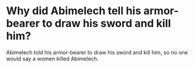 # Why did Abimelech tell his armor-bearer to draw his sword and kill him?

Abimelech told his armor-bearer to draw his sword and kill him, so no one would say a women killed Abimelech.
